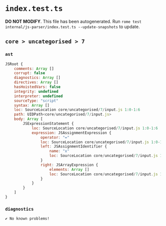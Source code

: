 # `index.test.ts`

**DO NOT MODIFY**. This file has been autogenerated. Run `rome test internal/js-parser/index.test.ts --update-snapshots` to update.

## `core > uncategorised > 7`

### `ast`

```javascript
JSRoot {
	comments: Array []
	corrupt: false
	diagnostics: Array []
	directives: Array []
	hasHoistedVars: false
	integrity: undefined
	interpreter: undefined
	sourceType: "script"
	syntax: Array []
	loc: SourceLocation core/uncategorised/7/input.js 1:0-1:6
	path: UIDPath<core/uncategorised/7/input.js>
	body: Array [
		JSExpressionStatement {
			loc: SourceLocation core/uncategorised/7/input.js 1:0-1:6
			expression: JSAssignmentExpression {
				operator: "="
				loc: SourceLocation core/uncategorised/7/input.js 1:0-1:6
				left: JSAssignmentIdentifier {
					name: "x"
					loc: SourceLocation core/uncategorised/7/input.js 1:0-1:1 (x)
				}
				right: JSArrayExpression {
					elements: Array []
					loc: SourceLocation core/uncategorised/7/input.js 1:4-1:6
				}
			}
		}
	]
}
```

### `diagnostics`

```
✔ No known problems!

```
